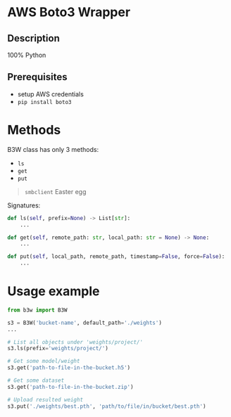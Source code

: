 # AWS Boto3 Wrapper

## Description

100% Python

## Prerequisites

- setup AWS credentials
- `pip install boto3`

# Methods

B3W class has only 3 methods:
- `ls`
- `get`
- `put`

> `smbclient` Easter egg

Signatures:
```python
def ls(self, prefix=None) -> List[str]:
    ...

def get(self, remote_path: str, local_path: str = None) -> None:
    ...

def put(self, local_path, remote_path, timestamp=False, force=False):
    ...
```

# Usage example

```python
from b3w import B3W

s3 = B3W('bucket-name', default_path='./weights')
...

# List all objects under 'weights/project/'
s3.ls(prefix='weights/project/')

# Get some model/weight
s3.get('path-to-file-in-the-bucket.h5')

# Get some dataset
s3.get('path-to-file-in-the-bucket.zip')

# Upload resulted weight
s3.put('./weights/best.pth', 'path/to/file/in/bucket/best.pth')
```

